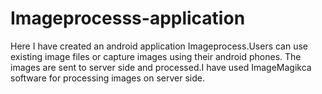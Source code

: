 Imageprocesss-application
=========================

Here I have created an android application Imageprocess.Users can use existing image files or capture images using their android phones.
The images are sent to server side and processed.I have used ImageMagikca software for processing images on server side.
